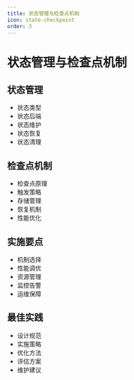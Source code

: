 ```yaml
---
title: 状态管理与检查点机制
icon: state-checkpoint
order: 3
---
```


# 状态管理与检查点机制

## 状态管理
- 状态类型
- 状态后端
- 状态维护
- 状态恢复
- 状态清理

## 检查点机制
- 检查点原理
- 触发策略
- 存储管理
- 恢复机制
- 性能优化

## 实施要点
- 机制选择
- 性能调优
- 资源管理
- 监控告警
- 运维保障

## 最佳实践
- 设计规范
- 实施策略
- 优化方法
- 评估方案
- 维护建议
